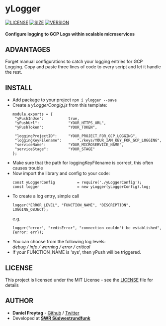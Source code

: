 # yLogger

[![LICENSE](https://img.shields.io/npm/l/ylogger.svg)](https://github.com/frytg/ylogger/)
[![SIZE](https://img.shields.io/bundlephobia/min/ylogger.svg)](https://www.npmjs.com/package/ylogger)
[![VERSION](https://img.shields.io/npm/v/ylogger.svg)](https://www.npmjs.com/package/ylogger)
#### Configure logging to GCP Logs within scalable microservices



## ADVANTAGES
Forget manual configurations to catch your logging entries for GCP Logging. Copy and paste three lines of code to every script and let it handle the rest.

## INSTALL
- Add package to your project `npm i ylogger --save`
- Create a _yLoggerCongig.js_ from this template:
   ```
   module.exports = {
   	"yPushInUse": 			true,
   	"yPushUrl": 			"YOUR_HTTPS_URL",
   	"yPushToken": 			"YOUR_TOKEN",

   	"loggingProjectID":		"YOUR_PROJECT_FOR_GCP_LOGGING",
   	"loggingKeyFilename":		"./keys/YOUR_IAM_KEY_FOR_GCP_LOGGING",
   	"serviceName": 			"YOUR_MICROSERVICE_NAME",
   	"serviceStage":			"YOUR_STAGE"
   };
   ```
- Make sure that the path for loggingKeyFilename is correct, this often causes trouble
- Now import the library and config to your code:
   ```
   const yLoggerConfig 			= require('./yLoggerConfig');
   const logger 				= new yLogger(yLoggerConfig).log;
   ```
- To create a log entry, simple call
   ```
   logger("ERROR_LEVEL", "FUNCTION_NAME", "DESCRIPTION", LOGGING_OBJECT);
   ```
   e.g.
   ```
   logger("error", "redisError", "connection couldn't be established", {error: err});
   ```
- You can choose from the following log levels:  
   _debug / info / warning / error / critical_
- If your FUNCTION_NAME is 'sys', then yPush will be triggered.



## LICENSE

This project is licensed under the MIT License - see the [LICENSE](LICENSE) file for details


## AUTHOR

- **Daniel Freytag** - [Github](https://github.com/FRYTG) / [Twitter](https://twitter.com/FRYTG)
- Developed at [**SWR Südwestrundfunk**](https://www.swr.de)

